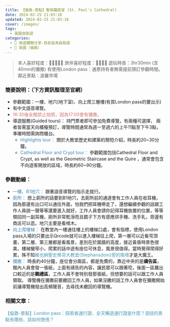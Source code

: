 ```yaml
---
title: 【倫敦-景點】聖保羅座堂 (St. Paul's Cathedral) 
date: 2024-02-25 21:03:18
updated: 2024-02-25 21:03:18
cover: /images/
tags:
  - 英國自助遊
categories: 
  - 🌴 旅遊體驗分享-目前皆為自助遊
  - 🥥 英國（倫敦） 
---
```

>本人喜好程度：🌝🌝🌝🌝🌝 旅伴喜好程度：🌝🌝🌝🌝
遊玩時長：3hr30min (含40min的彌撒)
有使用London pass：通票持有者無需提前預訂參觀時間。
鄰近景點：波羅市場

<!-- more -->

### 簡要說明：（下方資訊整理至官網）
+ 參觀範圍：一樓、地穴(地下室)、向上爬三層樓(有買London pass的要出示)
+ 有中文語音導覽。
+ <font color=#D1756F>16:30後全館禁止拍照，因為17:00會有彌撒。</font>
+ 導遊服務(Guided tours)：
 持門票者即可參加免費導覽，有兩種可選擇，  兩者皆需當天向櫃檯預訂，導覽時間通常為週一至週六的上午11點至下午3點，準確時間需詢問櫃台。
    + <font color=#4287B5>Highlights tour：</font> 
      關於大教堂歷史和建築的簡短介紹，時長約20~30分鐘。
    + <font color=#4287B5>Cathedral Floor and Crypt tour：</font> 
    參觀範圍包括Cathedral Floor and Crypt, as well as the Geometric Staircase and the Quire ，通常會包含不向遊客開放的區域，時長約60~90分鐘。

### 參觀動線：
+ <font color=#4287B5>一樓、B1地穴：</font>
跟著語音導覽的指示走就行。
+ <font color=#4287B5>廁所：</font>
想上廁所的話要到B1地穴，去廁所前的通道會有工作人員在收耳機，因為那邊有出口可以通往外面，怕我們把耳機帶走了，還想繼續參觀的話跟工作人員說一聲等等還要進入就好，工作人員會請你記得耳機放置的位置，等等領回同一副耳機，廁所非常乾淨而且鏡子下方有感應烘手機、洗手乳，旁邊有商店可以逛。地穴主要是看棺木。
+ <font color=#4287B5>向上爬樓梯：</font>
在教堂內一樓通往樓上的樓梯口處，會有指標，使用London pass入場的只要出示Qrcode就可以進入樓梯往上爬，第一層可以近看穹頂畫，第二層、第三層都是看風景，差別在於圍牆的高度，接近黃昏時景色很美，樓梯蠻窄小，爬累的話中途有座位可休息，風景很值得。當時覺得爬得好累，殊不知<font color=#4599B6>維也納聖史蒂芬大教堂(Stephansdom)旁的南塔</font>才是大魔王。
+ <font color=#4287B5>彌撒：</font>
時長約40分鐘，座位會分兩區，都是免費的，靠近中央的是**禱告區**，館內人員會發一張紙，上面有禱告的內容，讓民眾可以跟著唸，後面一區離出口較近的是**觀禮區**，工作人員不會特別發那張紙，但想要的話可以跟工作人員領取。
導覽機在彌撒前要繳回工作人員，如果沒繳的話工作人員會在彌撒開始前讓導覽機發出高頻聲音，去尋找未繳回的導覽機。

### 相關文章：
<font color=#4599B6>【倫敦-景點】London pass：探索者通行證、全天暢遊通行證是什麼？涵括的景點有哪些、該如何使用？</font> 